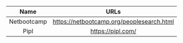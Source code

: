 | Name | URLs | 
|:---:|:---:|
| Netbootcamp | https://netbootcamp.org/peoplesearch.html |
| Pipl | https://pipl.com/ | 
